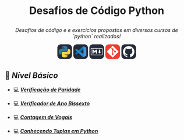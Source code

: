 
# <p align="center"> Desafios de Código Python </p>

<p align="center"><i>Desafios de código e e exercícios propostos em diversos cursos  de `python` realizados!</i></p>

<p align="center">
<img height=40px src="img/Python-Dark.svg"/>
<img height=40px src="img/VSCode-Dark.svg"/>
<img height=40px src="img/Markdown-Dark.svg"/>
<img height=40px src="img/Git.svg"/>
<img height=40px src="img/Github-Dark.svg"/>
</p>


## 🍼 ***Nível Básico*** 


- 💻 [***Verificação de Paridade***](basic/01_verificacao_paridade/README.md)

- 💻 [***Verificador de Ano Bissexto***](basic/02_verificador_ano_bissexto/README.md)

- 💻 [***Contagem de Vogais***](basic/03_contagem_vogais/README.md)

- 💻 [***Conhecendo Tuplas em Python***](basic/04_utilizando_tuplas/README.md)

